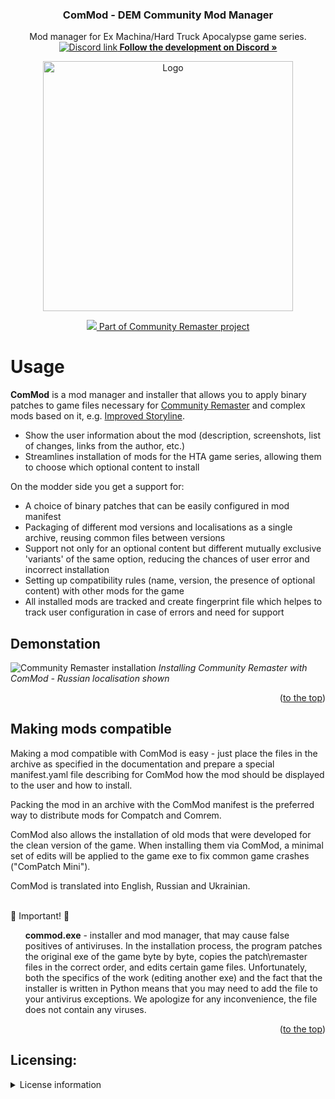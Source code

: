 <!-- Header -->
<div align="center">
  <h3>ComMod - DEM Community Mod Manager</h3>

  <p>
    Mod manager for Ex Machina/Hard Truck Apocalypse game series.
    <br />
    <a href="https://discord.gg/jZHxYdF"><img src="https://user-images.githubusercontent.com/79088546/174305727-755adfa0-57c2-41b0-9717-8476fcbc4567.png" alt="Discord link"><strong>  Follow the development on Discord »</strong></a>
  </p>
  

  <a href="https://discord.gg/jZHxYdF">
  <img src="https://user-images.githubusercontent.com/79088546/174285554-cf467b80-7264-475f-94ec-bacc204b04c9.png" alt="Logo" width="400">
  </a>

  <a href="https://github.com/DeusExMachinaTeam/EM-CommunityPatch"><img src="https://user-images.githubusercontent.com/79088546/174311991-c20e04bb-1cad-44e2-a0e9-5984de6d8d55.png"> Part of Community Remaster project</a>
</div>

<!-- About the project -->
# Usage
**ComMod** is a mod manager and installer that allows you to apply binary patches to game files necessary for [Community Remaster](https://github.com/DeusExMachinaTeam/EM-CommunityPatch) and complex mods based on it, e.g. [Improved Storyline](https://github.com/zatinu322/ImprovedStoryline/).

* Show the user information about the mod (description, screenshots, list of changes, links from the author, etc.)
* Streamlines installation of mods for the HTA game series, allowing them to choose which optional content to install

On the modder side you get a support for:
* A choice of binary patches that can be easily configured in mod manifest
* Packaging of different mod versions and localisations as a single archive, reusing common files between versions
* Support not only for an optional content but different mutually exclusive 'variants' of the same option, reducing the chances of user error and incorrect installation
* Setting up compatibility rules (name, version, the presence of optional content) with other mods for the game
* All installed mods are tracked and create fingerprint file which helpes to track user configuration in case of errors and need for support

## Demonstation
![Community Remaster installation][patcher_tutorial]
*Installing Community Remaster with ComMod - Russian localisation shown*


<p align="right">(<a href="#top">to the top</a>)</p>

## Making mods compatible
Making a mod compatible with ComMod is easy - just place the files in the archive as specified in the documentation and prepare a special manifest.yaml file describing for ComMod how the mod should be displayed to the user and how to install.

Packing the mod in an archive with the ComMod manifest is the preferred way to distribute mods for Compatch and Comrem.

ComMod also allows the installation of old mods that were developed for the clean version of the game. When installing them via ComMod, a minimal set of edits will be applied to the game exe to fix common game crashes ("ComPatch Mini").

ComMod is translated into English, Russian and Ukrainian.


</br>
&#x1F53B; Important! &#x1F53B;
<ol>
<b>commod.exe</b> - installer and mod manager, that may cause false positives of antiviruses.
In the installation process, the program patches the original exe of the game byte by byte, copies the patch\remaster files in the correct order, and edits certain game files. Unfortunately, both the specifics of the work (editing another exe) and the fact that the installer is written in Python means that you may need to add the file to your antivirus exceptions. We apologize for any inconvenience, the file does not contain any viruses.
</ol>

<p align="right">(<a href="#top">to the top</a>)</p>

<!-- Screenshot shortcuts -->
[discord_logo_sml]: https://user-images.githubusercontent.com/79088546/174304599-33630ab1-e5ce-4410-a720-55046783d085.png

[dem_logo_sml]: https://user-images.githubusercontent.com/79088546/174311991-c20e04bb-1cad-44e2-a0e9-5984de6d8d55.png

[patcher_tutorial]: https://user-images.githubusercontent.com/79088546/246537517-5e8cb714-960c-4576-8722-498b6bba8b11.gif



## Licensing:
<details>
<summary>License information</summary>
<ol>
project license is loosely based on MIT license but forbidding commerical usage and adding an additional clause about attribution in case of redistribution of the code.

<br />
For details, please see the full license in the LICENSE file.
</ol>
</details>
<br />